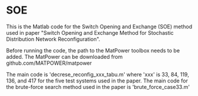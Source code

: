 # SOE
This is the Matlab code for the Switch Opening and Exchange (SOE) method used in paper "Switch Opening and Exchange Method for Stochastic Distribution Network Reconfiguration".

Before running the code, the path to the MatPower toolbox needs to be added. The MatPower can be downloaded from github.com/MATPOWER/matpower

The main code is 'decrese_reconfig_xxx_tabu.m' where 'xxx' is 33, 84, 119, 136, and 417 for the five test systems used in the paper. The main code for the brute-force search method used in the paper is 'brute_force_case33.m'
